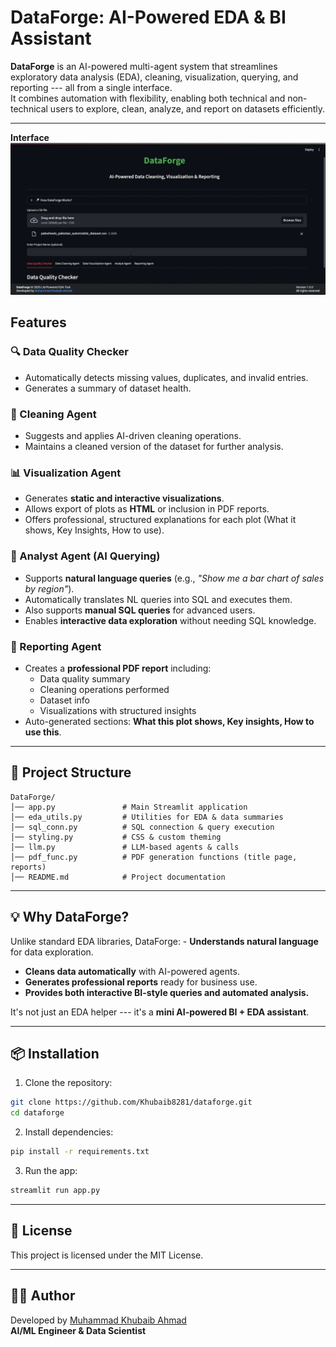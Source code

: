 # DataForge: AI-Powered EDA & BI Assistant

**DataForge** is an AI-powered multi-agent system that streamlines
exploratory data analysis (EDA), cleaning, visualization, querying, and
reporting --- all from a single interface.\
It combines automation with flexibility, enabling both technical and
non-technical users to explore, clean, analyze, and report on datasets
efficiently.

------------------------------------------------------------------------

**Interface**
![Interface](main.jpg)

## Features

### 🔍 Data Quality Checker
    
-   Automatically detects missing values, duplicates, and invalid
    entries.
-   Generates a summary of dataset health.

### 🧹 Cleaning Agent
   
-   Suggests and applies AI-driven cleaning operations.
-   Maintains a cleaned version of the dataset for further analysis.

### 📊 Visualization Agent

-   Generates **static and interactive visualizations**.
-   Allows export of plots as **HTML** or inclusion in PDF reports.
-   Offers professional, structured explanations for each plot (What it
    shows, Key Insights, How to use).

### 🤖 Analyst Agent (AI Querying)

-   Supports **natural language queries** (e.g., *"Show me a bar chart
    of sales by region"*).
-   Automatically translates NL queries into SQL and executes them.
-   Also supports **manual SQL queries** for advanced users.
-   Enables **interactive data exploration** without needing SQL
    knowledge.

### 📝 Reporting Agent

-   Creates a **professional PDF report** including:
    -   Data quality summary
    -   Cleaning operations performed
    -   Dataset info
    -   Visualizations with structured insights
-   Auto-generated sections: **What this plot shows, Key insights, How
    to use this**.

------------------------------------------------------------------------

## 📂 Project Structure

    DataForge/
    │── app.py               # Main Streamlit application
    │── eda_utils.py         # Utilities for EDA & data summaries
    │── sql_conn.py          # SQL connection & query execution
    │── styling.py           # CSS & custom theming
    │── llm.py               # LLM-based agents & calls
    │── pdf_func.py          # PDF generation functions (title page, reports)
    │── README.md            # Project documentation

------------------------------------------------------------------------

## 💡 Why DataForge?

Unlike standard EDA libraries, DataForge: - **Understands natural
language** for data exploration.
- **Cleans data automatically** with AI-powered agents.
- **Generates professional reports** ready for business use.
- **Provides both interactive BI-style queries and automated analysis.**

It's not just an EDA helper --- it's a **mini AI-powered BI + EDA
assistant**.

------------------------------------------------------------------------

## 📦 Installation

1.  Clone the repository:

``` bash
git clone https://github.com/Khubaib8281/dataforge.git
cd dataforge
```

2.  Install dependencies:

``` bash
pip install -r requirements.txt
```

3.  Run the app:   

``` bash   
streamlit run app.py    
```

------------------------------------------------------------------------

## 📜 License

This project is licensed under the MIT License.

------------------------------------------------------------------------

## 👨‍💻 Author

Developed by [Muhammad Khubaib
Ahmad](https://www.linkedin.com/in/muhammad-khubaib-ahmad-)\
**AI/ML Engineer & Data Scientist**
